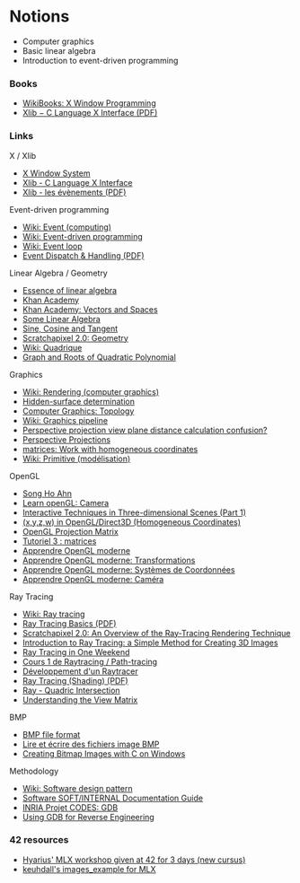 # Notions

- Computer graphics
- Basic linear algebra
- Introduction to event-driven programming

### Books

- [WikiBooks: X Window Programming](https://en.wikibooks.org/wiki/X_Window_Programming/Print_version)
- [Xlib − C Language X Interface (PDF)](https://www.x.org/docs/X11/xlib.pdf)

### Links

X / Xlib  

- [X Window System](https://en.wikipedia.org/wiki/X_Window_System)
- [Xlib - C Language X Interface](https://www.x.org/releases/X11R7.7/doc/libX11/libX11/libX11.html)
- [Xlib - les évènements (PDF)](http://www-igm.univ-mlv.fr/~berstel/Cours/Xlib/13-Evenements.pdf)

Event-driven programming  

- [Wiki: Event (computing)](https://en.wikipedia.org/wiki/Event_(computing))
- [Wiki: Event-driven programming](https://en.wikipedia.org/wiki/Event-driven_programming)
- [Wiki: Event loop](https://en.wikipedia.org/wiki/Event_loop)
- [Event Dispatch & Handling (PDF)](https://www.student.cs.uwaterloo.ca/~cs349/w16/slides/2.2-event-dispatch.pdf)

Linear Algebra / Geometry  

- [Essence of linear algebra](https://www.youtube.com/playlist?list=PLZHQObOWTQDPD3MizzM2xVFitgF8hE_ab)
- [Khan Academy](https://khanacademy.org/)
- [Khan Academy: Vectors and Spaces](https://fr.khanacademy.org/math/linear-algebra/vectors-and-spaces)
- [Some Linear Algebra](http://math.hws.edu/graphicsbook/c3/s5.html)
- [Sine, Cosine and Tangent](https://www.mathsisfun.com/sine-cosine-tangent.html)
- [Scratchapixel 2.0: Geometry](https://www.scratchapixel.com/lessons/mathematics-physics-for-computer-graphics/geometry/points-vectors-and-normals)
- [Wiki: Quadrique](https://fr.wikipedia.org/wiki/Quadrique)
- [Graph and Roots of Quadratic Polynomial](https://www.cut-the-knot.org/Curriculum/Algebra/QuadraticPolynomial.shtml)

Graphics  

- [Wiki: Rendering (computer graphics)](https://en.wikipedia.org/wiki/Rendering_(computer_graphics))
- [Hidden-surface determination](https://en.wikipedia.org/wiki/Hidden-surface_determination)
- [Computer Graphics: Topology](https://www.as.uky.edu/blogs/tlha222/computer-graphics-topology)
- [Wiki: Graphics pipeline](https://en.wikipedia.org/wiki/Graphics_pipeline)
- [Perspective projection view plane distance calculation confusion?](https://stackoverflow.com/questions/36251087/perspective-projection-view-plane-distance-calculation-confusion)
- [Perspective Projections](http://learnwebgl.brown37.net/08_projections/projections_perspective.html)
- [matrices: Work with homogeneous coordinates](https://rdrr.io/cran/rgl/man/matrices.html)
- [Wiki: Primitive (modélisation)](https://fr.wikipedia.org/wiki/Primitive_(mod%C3%A9lisation))

OpenGL  

- [Song Ho Ahn](http://www.songho.ca/opengl/index.html)
- [Learn openGL: Camera](https://learnopengl.com/Getting-started/Camera)
- [Interactive Techniques in Three-dimensional Scenes (Part 1)](https://www.codeproject.com/Articles/35139/Interactive-Techniques-in-Three-dimensional-Scenes)
- [(x,y,z,w) in OpenGL/Direct3D (Homogeneous Coordinates)](https://andrewharvey4.wordpress.com/2008/09/29/xyzw-in-opengldirect3d-homogeneous-coordinates/)
- [OpenGL Projection Matrix](http://www.songho.ca/opengl/gl_projectionmatrix.html)
- [Tutoriel 3 : matrices](http://www.opengl-tutorial.org/fr/beginners-tutorials/tutorial-3-matrices/)
- [Apprendre OpenGL moderne](https://opengl.developpez.com/tutoriels/apprendre-opengl/)
- [Apprendre OpenGL moderne: Transformations](https://opengl.developpez.com/tutoriels/apprendre-opengl/?page=transformations)
- [Apprendre OpenGL moderne: Systèmes de Coordonnées](https://opengl.developpez.com/tutoriels/apprendre-opengl/?page=systemes-de-coordonnees)
- [Apprendre OpenGL moderne: Caméra](https://opengl.developpez.com/tutoriels/apprendre-opengl/?page=camera)

Ray Tracing  

- [Wiki: Ray tracing](https://en.wikipedia.org/wiki/Ray_tracing_(graphics))
- [Ray Tracing Basics (PDF)](http://web.cse.ohio-state.edu/~shen.94/681/Site/Slides_files/basic_algo.pdf)
- [Scratchapixel 2.0: An Overview of the Ray-Tracing Rendering Technique](https://www.scratchapixel.com/lessons/3d-basic-rendering/ray-tracing-overview)
- [Introduction to Ray Tracing: a Simple Method for Creating 3D Images](https://www.scratchapixel.com/lessons/3d-basic-rendering/introduction-to-ray-tracing/how-does-it-work)
- [Ray Tracing in One Weekend](https://raytracing.github.io/books/RayTracingInOneWeekend.html)
- [Cours 1 de Raytracing / Path-tracing](https://www.youtube.com/watch?v=1HYhrx9bzP8)
- [Développement d'un Raytracer](http://www.alrj.org/docs/3D/raytracer/raytracertutintro.htm)
- [Ray Tracing (Shading) (PDF)](http://www.cs.cornell.edu/courses/cs4620/2012fa/lectures/35raytracing.pdf)
- [Ray - Quadric Intersection](http://skuld.bmsc.washington.edu/people/merritt/graphics/quadrics.html)
- [Understanding the View Matrix](https://www.3dgep.com/understanding-the-view-matrix/)

BMP  

- [BMP file format](https://www.wikiwand.com/en/BMP_file_format)
- [Lire et écrire des fichiers image BMP](http://fvirtman.free.fr/recueil/01_09_02_testbmp.c.php)
- [Creating Bitmap Images with C on Windows](http://ricardolovelace.com/creating-bitmap-images-with-c-on-windows.html)

Methodology

- [Wiki: Software design pattern](https://en.wikipedia.org/wiki/Software_design_pattern)
- [Software SOFT/INTERNAL Documentation Guide](https://www.includehelp.com/articles/software-soft-internal-documentation-guide.aspx)
- [INRIA Projet CODES: GDB](https://www.rocq.inria.fr/secret/Anne.Canteaut/COURS_C/gdb.html)
- [Using GDB for Reverse Engineering](http://users.umiacs.umd.edu/~tdumitra/courses/ENEE757/Fall15/misc/gdb_tutorial.html)

### 42 resources

- [Hyarius' MLX workshop given at 42 for 3 days (new cursus)](https://github.com/Hyarius/PIMP-Your-Code)
- [keuhdall's images_example for MLX](https://github.com/keuhdall/images_example)
